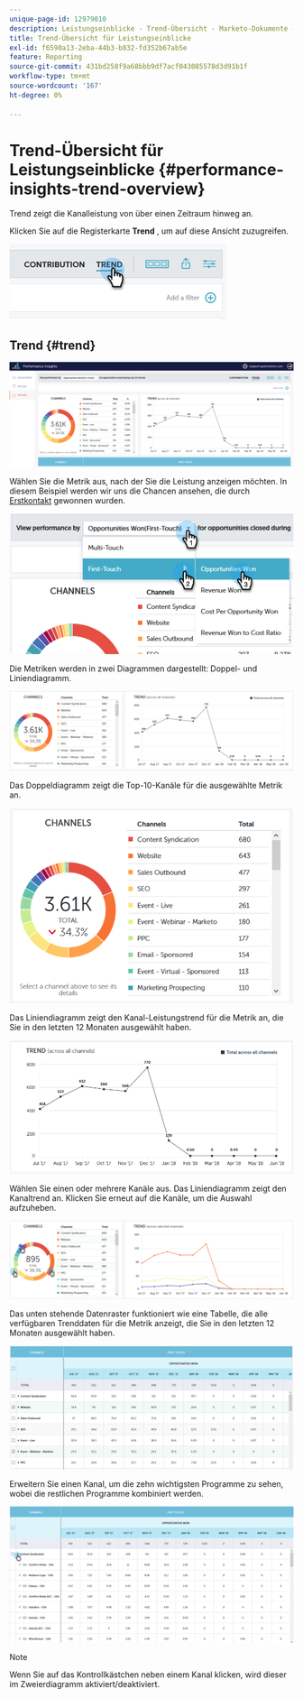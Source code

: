 ```yaml
---
unique-page-id: 12979010
description: Leistungseinblicke - Trend-Übersicht - Marketo-Dokumente - Produktdokumentation
title: Trend-Übersicht für Leistungseinblicke
exl-id: f6590a13-2eba-44b3-b832-fd352b67ab5e
feature: Reporting
source-git-commit: 431bd258f9a68bbb9df7acf043085578d3d91b1f
workflow-type: tm+mt
source-wordcount: '167'
ht-degree: 0%

---
```


# Trend-Übersicht für Leistungseinblicke {#performance-insights-trend-overview}

Trend zeigt die Kanalleistung von über einen Zeitraum hinweg an.

Klicken Sie auf die Registerkarte **Trend** , um auf diese Ansicht zuzugreifen.

![](assets/1.png)

## Trend {#trend}

![](assets/2-1.png)

Wählen Sie die Metrik aus, nach der Sie die Leistung anzeigen möchten. In diesem Beispiel werden wir uns die Chancen ansehen, die durch [Erstkontakt](/help/marketo/product-docs/reporting/revenue-cycle-analytics/revenue-tools/attribution/understanding-attribution.md) gewonnen wurden.

![](assets/3-2.png)

Die Metriken werden in zwei Diagrammen dargestellt: Doppel- und Liniendiagramm.

![](assets/4-1.png)

Das Doppeldiagramm zeigt die Top-10-Kanäle für die ausgewählte Metrik an.

![](assets/5-2.png)

Das Liniendiagramm zeigt den Kanal-Leistungstrend für die Metrik an, die Sie in den letzten 12 Monaten ausgewählt haben.

![](assets/6-1.png)

Wählen Sie einen oder mehrere Kanäle aus. Das Liniendiagramm zeigt den Kanaltrend an. Klicken Sie erneut auf die Kanäle, um die Auswahl aufzuheben.

![](assets/7.png)

Das unten stehende Datenraster funktioniert wie eine Tabelle, die alle verfügbaren Trenddaten für die Metrik anzeigt, die Sie in den letzten 12 Monaten ausgewählt haben.

![](assets/8.png)

Erweitern Sie einen Kanal, um die zehn wichtigsten Programme zu sehen, wobei die restlichen Programme kombiniert werden.

![](assets/9-1.png)

>[!NOTE]
>
>Wenn Sie auf das Kontrollkästchen neben einem Kanal klicken, wird dieser im Zweierdiagramm aktiviert/deaktiviert.
